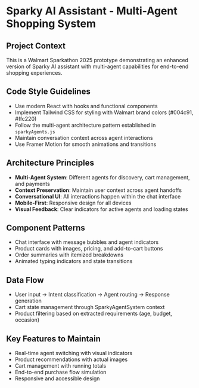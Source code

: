 <!-- Use this file to provide workspace-specific custom instructions to Copilot. For more details, visit https://code.visualstudio.com/docs/copilot/copilot-customization#_use-a-githubcopilotinstructionsmd-file -->

# Sparky AI Assistant - Multi-Agent Shopping System

## Project Context
This is a Walmart Sparkathon 2025 prototype demonstrating an enhanced version of Sparky AI assistant with multi-agent capabilities for end-to-end shopping experiences.

## Code Style Guidelines
- Use modern React with hooks and functional components
- Implement Tailwind CSS for styling with Walmart brand colors (#004c91, #ffc220)
- Follow the multi-agent architecture pattern established in `sparkyAgents.js`
- Maintain conversation context across agent interactions
- Use Framer Motion for smooth animations and transitions

## Architecture Principles
- **Multi-Agent System**: Different agents for discovery, cart management, and payments
- **Context Preservation**: Maintain user context across agent handoffs
- **Conversational UI**: All interactions happen within the chat interface
- **Mobile-First**: Responsive design for all devices
- **Visual Feedback**: Clear indicators for active agents and loading states

## Component Patterns
- Chat interface with message bubbles and agent indicators
- Product cards with images, pricing, and add-to-cart buttons
- Order summaries with itemized breakdowns
- Animated typing indicators and state transitions

## Data Flow
- User input → Intent classification → Agent routing → Response generation
- Cart state management through SparkyAgentSystem context
- Product filtering based on extracted requirements (age, budget, occasion)

## Key Features to Maintain
- Real-time agent switching with visual indicators
- Product recommendations with actual images
- Cart management with running totals
- End-to-end purchase flow simulation
- Responsive and accessible design
